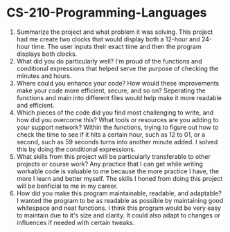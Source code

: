 # CS-210-Programming-Languages

1. Summarize the project and what problem it was solving.
   This project had me create two clocks that would display both a 12-hour and 24-hour time. The user inputs their exact time and then the program displays both clocks.
3. What did you do particularly well?
   I'm proud of the functions and conditional expressions that helped serve the purpose of checking the minutes and hours.
5. Where could you enhance your code? How would these improvements make your code more efficient, secure, and so on?
   Seperating the functions and main into different files would help make it more readable and efficient. 
7. Which pieces of the code did you find most challenging to write, and how did you overcome this? What tools or resources are you adding to your support network?
   Within the functions, trying to figure out how to check the time to see if it hits a certain hour, such as 12 to 01, or a second, such as 59 seconds turns into another minute added. I solved this by doing the conditional expressions.
9. What skills from this project will be particularly transferable to other projects or course work?
    Any practice that I can get while writing workable code is valuable to me because the more practice I have, the more I learn and better myself. The skills I honed from doing this project will be benficial to me in my career.
11. How did you make this program maintainable, readable, and adaptable?
    I wanted the program to be as readable as possible by maintaining good whitespace and neat functions. I think this program would be very easy to maintain due to it's size and clarity. It could also adapt to changes or influences if needed with certain tweaks. 
